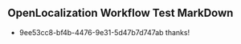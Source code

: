 ## OpenLocalization Workflow Test MarkDown
* 9ee53cc8-bf4b-4476-9e31-5d47b7d747ab thanks!

<!--HONumber=Sep16_HO1-->


